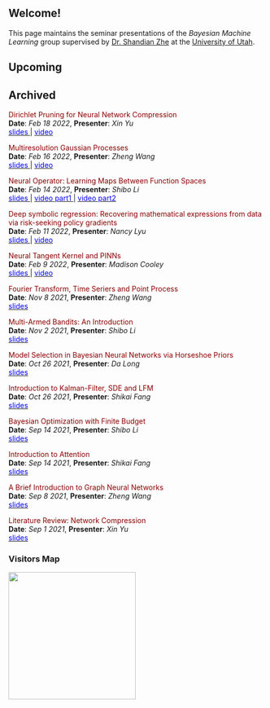 ## Welcome!

This page maintains the seminar presentations of the *Bayesian Machine Learning* group supervised by [Dr. Shandian Zhe](https://www.cs.utah.edu/~zhe/) at the [University of Utah](https://www.utah.edu/).

## Upcoming


## Archived

<span style="color:darkred;">  Dirichlet Pruning for Neural Network Compression </span> \
**Date**: *Feb 18 2022*, **Presenter**: *Xin Yu* \
[<span style="color:blue;"> slides </span>](http://github.com/uubayesmlgroup/uubayesmlgroup.github.io/blob/main/slides/probabilistic_network-pruning-XinYu-02182022.pptx.pdf) | [<span style="color:blue;"> video </span>](https://www.youtube.com/watch?v=R4yXSuyXs5s)


<span style="color:darkred;"> Multiresolution Gaussian Processes </span> \
**Date**: *Feb 16 2022*, **Presenter**: *Zheng Wang*\
[<span style="color:blue;"> slides </span>](http://github.com/uubayesmlgroup/uubayesmlgroup.github.io/blob/main/slides/Multiresolution_Gaussian_Processes_Zheng.pdf) | [<span style="color:blue;"> video </span>](https://www.youtube.com/watch?v=NeuBKU9IofI)

<span style="color:darkred;"> Neural Operator: Learning Maps Between Function Spaces</span> \
**Date**: *Feb 14 2022*, **Presenter**: *Shibo Li*\
[<span style="color:blue;"> slides </span>](http://github.com/uubayesmlgroup/uubayesmlgroup.github.io/blob/main/slides/NeuralOperator_ShiboLi.pdf) | [<span style="color:blue;"> video part1 </span>](https://www.youtube.com/watch?v=zFkUXj2s2s4) | [<span style="color:blue;"> video part2 </span>](https://www.youtube.com/watch?v=UQIXfrGnuvY&t=996s)

<span style="color:darkred;"> Deep symbolic regression: Recovering mathematical expressions from data via risk-seeking policy gradients </span> \
**Date**: *Feb 11 2022*, **Presenter**: *Nancy Lyu*\
[<span style="color:blue;"> slides </span>](http://github.com/uubayesmlgroup/uubayesmlgroup.github.io/blob/main/slides/DSR_Nancy.pdf) | [<span style="color:blue;"> video </span>](https://www.youtube.com/watch?v=sU7LmV8xhuc)

<span style="color:darkred;"> Neural Tangent Kernel and PINNs </span> \
**Date**: *Feb 9 2022*, **Presenter**: *Madison Cooley*\
[<span style="color:blue;"> slides </span>](http://github.com/uubayesmlgroup/uubayesmlgroup.github.io/blob/main/slides/NTK_Madi.pdf) | [<span style="color:blue;"> video </span>](https://www.youtube.com/watch?v=hy4CyjXX2dA)

<span style="color:darkred;"> Fourier Transform, Time Seriers and Point Process</span> \
**Date**: *Nov 8 2021*, **Presenter**: *Zheng Wang*\
[<span style="color:blue;"> slides </span>](http://github.com/uubayesmlgroup/uubayesmlgroup.github.io/blob/main/slides/fourier_zheng_wang.pdf) 

<span style="color:darkred;"> Multi-Armed Bandits: An Introduction </span> \
**Date**: *Nov 2 2021*, **Presenter**: *Shibo Li*\
[<span style="color:blue;"> slides </span>](http://github.com/uubayesmlgroup/uubayesmlgroup.github.io/blob/main/slides/MAB_Shibo.pdf) 


<span style="color:darkred;"> Model Selection in Bayesian Neural Networks via Horseshoe Priors</span> \
**Date**: *Oct 26 2021*, **Presenter**: *Da Long*\
[<span style="color:blue;"> slides </span>](http://github.com/uubayesmlgroup/uubayesmlgroup.github.io/blob/main/slides/Hourseshoe_Da.pdf) 

<span style="color:darkred;"> Introduction to Kalman-Filter, SDE and LFM</span> \
**Date**: *Oct 26 2021*, **Presenter**: *Shikai Fang*\
[<span style="color:blue;"> slides </span>](http://github.com/uubayesmlgroup/uubayesmlgroup.github.io/blob/main/slides/Kalman_SDE_GP_Shikai_Fang.pdf) 

<span style="color:darkred;"> Bayesian Optimization with Finite Budget </span> \
**Date**: *Sep 14 2021*, **Presenter**: *Shibo Li*\
[<span style="color:blue;"> slides </span>](http://github.com/uubayesmlgroup/uubayesmlgroup.github.io/blob/main/slides/BOFB_ShiboLi.pdf) 

<span style="color:darkred;"> Introduction to Attention</span> \
**Date**: *Sep 14 2021*, **Presenter**: *Shikai Fang*\
[<span style="color:blue;"> slides </span>](http://github.com/uubayesmlgroup/uubayesmlgroup.github.io/blob/main/slides/attention_shikai_fang.pdf) 

<span style="color:darkred;"> A Brief Introduction to Graph Neural Networks </span> \
**Date**: *Sep 8 2021*, **Presenter**: *Zheng Wang*\
[<span style="color:blue;"> slides </span>](http://github.com/uubayesmlgroup/uubayesmlgroup.github.io/blob/main/slides/GNN_Zheng.pdf) 

<span style="color:darkred;"> Literature Review: Network Compression </span> \
**Date**: *Sep 1 2021*, **Presenter**: *Xin Yu*\
[<span style="color:blue;"> slides </span>](http://github.com/uubayesmlgroup/uubayesmlgroup.github.io/blob/main/slides/Network_Compression_Xin.pdf) 

<!-- <span style="color:darkred;"> Neural Tangent Kernel and PINNs </span> \
**Date**: *Feb 9 2022*, **Presenter**: *Madison Cooley*\
[<span style="color:blue;"> slides </span>](https://www.cs.utah.edu/~shibo/) | [<span style="color:blue;"> video </span>]() -->


### Visitors Map
<a href="https://clustrmaps.com/site/1bmq5"  title="Visit tracker"><img src="//www.clustrmaps.com/map_v2.png?d=8RidEvnC8qETev-j90_pSz1hk8uW_1cBOAkvDtU9AiA&cl=ffffff" width="250" /></a>

